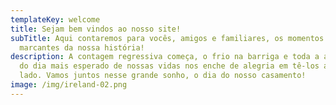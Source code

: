 ```yaml
---
templateKey: welcome
title: Sejam bem vindos ao nosso site!
subTitle: Aqui contaremos para vocês, amigos e familiares, os momentos mais
  marcantes da nossa história!
description: A contagem regressiva começa, o frio na barriga e toda a ansiedade
  do dia mais esperado de nossas vidas nos enche de alegria em tê-los ao nosso
  lado. Vamos juntos nesse grande sonho, o dia do nosso casamento!
image: /img/ireland-02.png
---
```

